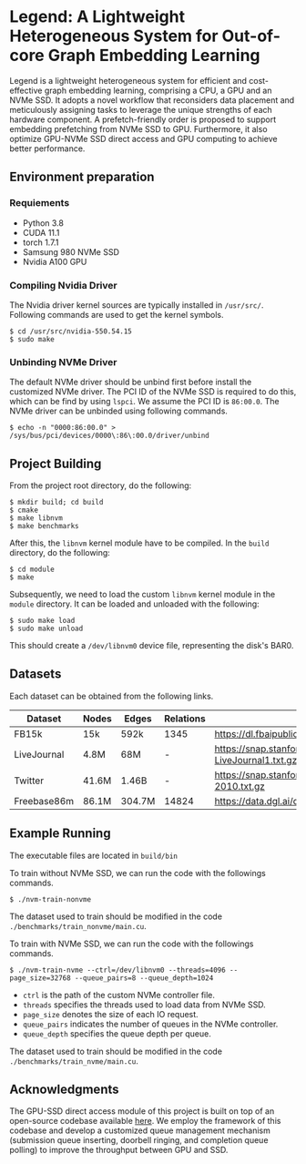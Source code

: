 Legend: A Lightweight Heterogeneous System for Out-of-core Graph Embedding Learning
===============================================================================
Legend is a lightweight heterogeneous system for efficient and cost-effective graph embedding learning, comprising a CPU, a GPU and an NVMe SSD. It adopts a novel workflow that reconsiders data placement and meticulously assigning tasks to leverage the unique strengths of each hardware component. A prefetch-friendly order is proposed to support embedding prefetching from NVMe SSD to GPU. Furthermore, it also optimize GPU-NVMe SSD direct access and GPU computing to achieve better performance. 

Environment preparation
-------------------------------------------------------------------------------
### Requiements ###
* Python 3.8
* CUDA 11.1
* torch 1.7.1
* Samsung 980 NVMe SSD
* Nvidia A100 GPU

### Compiling Nvidia Driver ###
The Nvidia driver kernel sources are typically installed in `/usr/src/`. Following commands are used to get the kernel symbols. 

```
$ cd /usr/src/nvidia-550.54.15
$ sudo make
```
### Unbinding NVMe Driver ###
The default NVMe driver should be unbind first before install the customized NVMe driver. The PCI ID of the NVMe SSD is required to do this, which can be find by using `lspci`. 
We assume the PCI ID is `86:00.0`. The NVMe driver can be unbinded using following commands. 

```
$ echo -n "0000:86:00.0" > /sys/bus/pci/devices/0000\:86\:00.0/driver/unbind
```

Project Building
-------------------------------------------------------------------------------
From the project root directory, do the following:

```
$ mkdir build; cd build
$ cmake
$ make libnvm
$ make benchmarks
```

After this, the `libnvm` kernel module have to be compiled. In the `build` directory, do the following:

```
$ cd module
$ make
```

Subsequently, we need to load the custom `libnvm` kernel module in the `module` directory. It can be loaded and unloaded with the following:

```
$ sudo make load
$ sudo make unload
```

This should create a `/dev/libnvm0` device file, representing the disk's BAR0. 

Datasets
-------------------------------------------------------------------------------
Each dataset can be obtained from the following links.

| Dataset | Nodes | Edges | Relations | Link                                          |
| ------- | ----------- | -------------- | -------------------- | --------------------------------------------- |
| FB15k   | 15k     | 592k           | 1345        | https://dl.fbaipublicfiles.com/starspace/fb15k.tgz  |
| LiveJournal   | 4.8M  | 68M              | -           | https://snap.stanford.edu/data/soc-LiveJournal1.txt.gz |
| Twitter  | 41.6M     | 1.46B            | - | https://snap.stanford.edu/data/twitter-2010.txt.gz    |
| Freebase86m     | 86.1M   | 304.7M            | 14824        | https://data.dgl.ai/dataset/Freebase.zip   |

Example Running
--------------------------------------------------------------------------------
The executable files are located in `build/bin`

To train without NVMe SSD, we can run the code with the followings commands. 

```
$ ./nvm-train-nonvme
```

The dataset used to train should be modified in the code `./benchmarks/train_nonvme/main.cu`.

To train with NVMe SSD, we can run the code with the followings commands. 

```
$ ./nvm-train-nvme --ctrl=/dev/libnvm0 --threads=4096 --page_size=32768 --queue_pairs=8 --queue_depth=1024
```

* `ctrl` is the path of the custom NVMe controller file. 
* `threads` specifies the threads used to load data from NVMe SSD. 
* `page_size` denotes the size of each IO request. 
* `queue_pairs` indicates the number of queues in the NVMe controller. 
* `queue_depth` specifies the queue depth per queue. 

The dataset used to train should be modified in the code `./benchmarks/train_nvme/main.cu`.

Acknowledgments
--------------------------------------------------------------------------------
The GPU-SSD direct access module of this project is built on top of an open-source codebase available [here](https://github.com/enfiskutensykkel/ssd-gpu-dma). We employ the framework of this codebase and develop a customized queue management mechanism (submission queue inserting, doorbell ringing, and completion queue polling) to improve the throughput between GPU and SSD. 
